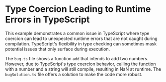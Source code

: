 # Type Coercion Leading to Runtime Errors in TypeScript

This example demonstrates a common issue in TypeScript where type coercion can lead to unexpected runtime errors that are not caught during compilation.  TypeScript's flexibility in type checking can sometimes mask potential issues that only surface during execution.

The `bug.ts` file shows a function `add` that intends to add two numbers. However, due to TypeScript's type coercion behavior, calling the function with a number and a string will still compile, resulting in NaN at runtime.  The `bugSolution.ts` file offers a solution to make the code more robust.